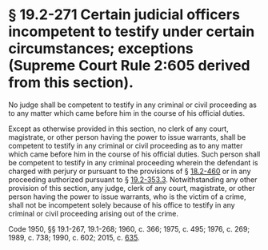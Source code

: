 # § 19.2-271 Certain judicial officers incompetent to testify under certain circumstances; exceptions (Supreme Court Rule 2:605 derived from this section).

<p>No judge shall be competent to testify in any criminal or civil proceeding as to any matter which came before him in the course of his official duties.</p><p>Except as otherwise provided in this section, no clerk of any court, magistrate, or other person having the power to issue warrants, shall be competent to testify in any criminal or civil proceeding as to any matter which came before him in the course of his official duties. Such person shall be competent to testify in any criminal proceeding wherein the defendant is charged with perjury or pursuant to the provisions of § <a href='http://law.lis.virginia.gov/vacode/18.2-460/'>18.2-460</a> or in any proceeding authorized pursuant to § <a href='http://law.lis.virginia.gov/vacode/19.2-353.3/'>19.2-353.3</a>. Notwithstanding any other provision of this section, any judge, clerk of any court, magistrate, or other person having the power to issue warrants, who is the victim of a crime, shall not be incompetent solely because of his office to testify in any criminal or civil proceeding arising out of the crime.</p><p>Code 1950, §§ 19.1-267, 19.1-268; 1960, c. 366; 1975, c. 495; 1976, c. 269; 1989, c. 738; 1990, c. 602; 2015, c. <a href='http://lis.virginia.gov/cgi-bin/legp604.exe?151+ful+CHAP0635'>635</a>.</p>